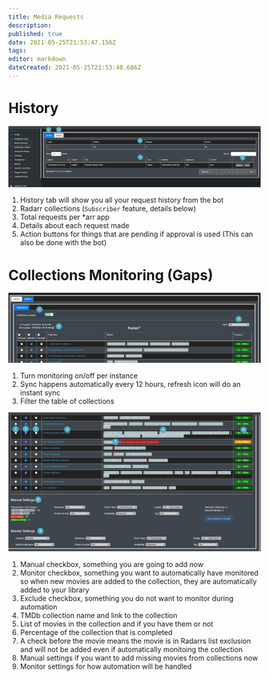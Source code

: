 ```yaml
---
title: Media Requests
description: 
published: true
date: 2021-05-25T21:53:47.156Z
tags: 
editor: markdown
dateCreated: 2021-05-25T21:53:40.686Z
---
```


# History


![media-requests-1.png](/media-requests-1.png)

1. History tab will show you all your request history from the bot
1. Radarr collections (`Subscriber` feature, details below)
1. Total requests per \*arr app
1. Details about each request made
1. Action buttons for things that are pending if approval is used (This can also be done with the bot)

# Collections Monitoring (Gaps)

![media-requests-1.png](/media-requests-3.png)

1. Turn monitoring on/off per instance
1. Sync happens automatically every 12 hours, refresh icon will do an instant sync
1. Filter the table of collections

![media-requests-1.png](/media-requests-2.png)

1. Manual checkbox, something you are going to add now
1. Monitor checkbox, something you want to automatically have monitored so when new movies are added to the collection, they are automatically added to your library
1. Exclude checkbox, something you do not want to monitor during automation
1. TMDb collection name and link to the collection
1. List of movies in the collection and if you have them or not
1. Percentage of the collection that is completed
1. A check before the movie means the movie is in Radarrs list exclusion and will not be added even if automatically monitoing the collection
1. Manual settings if you want to add missing movies from collections now
1. Monitor settings for how automation will be handled